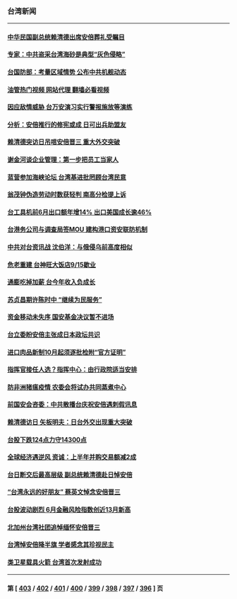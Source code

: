 ### 台湾新闻
---
#### [中华民国副总统赖清德出席安倍葬礼受瞩目](../../pages/ncid1349361/n13779080.md?07122045) 
#### [专家：中共盗采台湾海砂是典型“灰色侵略”](../../pages/ncid1349361/n13779069.md?07122045) 
#### [台国防部：考量区域情势 公布中共机舰动态](../../pages/ncid1349361/n13779004.md?07122045) 
#### [油管热门视频 网站代理 翻墙必看视频](http://209.222.30.114:81/youtube.html?07122045)
#### [因应敌情威胁 台万安演习实行警报施放等演练](../../pages/ncid1349361/n13778950.md?07122045) 
#### [分析：安倍推行的修宪或成 日可出兵助盟友](../../pages/ncid1349361/n13778809.md?07122045) 
#### [赖清德突访日吊唁安倍晋三 重大外交突破](../../pages/ncid1349361/n13778710.md?07122045) 
#### [谢金河谈企业管理：第一步把员工当家人](../../pages/ncid1349361/n13778483.md?07122045) 
#### [蓝营参加海峡论坛 台湾基进批罔顾台湾民意](../../pages/ncid1349361/n13778586.md?07122045) 
#### [翁茂钟伪造劳动时数获轻判 南高分检提上诉](../../pages/ncid1349361/n13778605.md?07122045) 
#### [台工具机前6月出口额年增14% 出口美国成长逾46%](../../pages/ncid1349361/n13778533.md?07122045) 
#### [台港务公司与调查局签MOU 建构港口资安联防机制](../../pages/ncid1349361/n13778588.md?07122045) 
#### [中共对台资讯战 沈伯洋：与俄侵乌前高度相似](../../pages/ncid1349361/n13778584.md?07122045) 
#### [危老重建 台神旺大饭店9/15歇业](../../pages/ncid1349361/n13778560.md?07122045) 
#### [通膨吃掉加薪 台今年收入负成长](../../pages/ncid1349361/n13778534.md?07122045) 
#### [苏贞昌期许陈时中 “继续为民服务”](../../pages/ncid1349361/n13778538.md?07122045) 
#### [资金移动未失序 国安基金决议暂不进场](../../pages/ncid1349361/n13778540.md?07122045) 
#### [台立委盼安倍主张成日本政坛共识](../../pages/ncid1349361/n13778485.md?07122045) 
#### [进口肉品新制10月起须逐批检附“官方证明”](../../pages/ncid1349361/n13778512.md?07122045) 
#### [指挥官接任人选？指挥中心：由行政院适当安排](../../pages/ncid1349361/n13778509.md?07122045) 
#### [防非洲猪瘟疫情 农委会将试办共同蒸煮中心](../../pages/ncid1349361/n13778515.md?07122045) 
#### [前国安会咨委：中共散播台庆祝安倍遇刺假讯息](../../pages/ncid1349361/n13778487.md?07122045) 
#### [赖清德访日 矢板明夫：日台外交出现重大突破](../../pages/ncid1349361/n13778415.md?07122045) 
#### [台股下跌124点力守14300点](../../pages/ncid1349361/n13778463.md?07122045) 
#### [全球经济遇逆风 资诚：上半年并购交易额减2成](../../pages/ncid1349361/n13778465.md?07122045) 
#### [台日断交后最高层级 副总统赖清德赴日悼安倍](../../pages/ncid1349361/n13778480.md?07122045) 
#### [“台湾永远的好朋友” 蔡英文悼念安倍晋三](../../pages/ncid1349361/n13778354.md?07122045) 
#### [台股波动剧烈 6月金融风险指数创近13月新高](../../pages/ncid1349361/n13778185.md?07122045) 
#### [北加州台湾社团追悼缅怀安倍晋三](../../pages/ncid1349361/n13778221.md?07122045) 
#### [台湾悼安倍降半旗 学者感念其珍视民主](../../pages/ncid1349361/n13777728.md?07122045) 
#### [类卫星载具火箭  台湾首次发射成功](../../pages/ncid1349361/n13777700.md?07122045) 

---
#### 第 [ [403](./403.md?07122045) / [402](./402.md?07122045) / [401](./401.md?07122045) / [400](./400.md?07122045) / [399](./399.md?07122045) / [398](./398.md?07122045) / [397](./397.md?07122045) / [396](./396.md?07122045) ] 页
